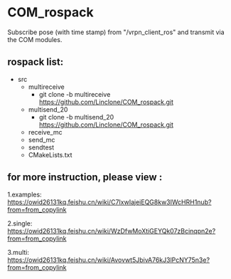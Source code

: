 # COM_rospack
Subscribe pose (with time stamp) from "/vrpn_client_ros" and transmit via the COM modules.
## rospack list:
- src
  - multireceive
    - git clone -b multireceive https://github.com/Linclone/COM_rospack.git
  - multisend_20
    - git clone -b multisend_20 https://github.com/Linclone/COM_rospack.git
  - receive_mc
  - send_mc
  - sendtest
  - CMakeLists.txt

  
## for more instruction, please view :
1.examples:    https://owid26131kq.feishu.cn/wiki/C7IxwIajeiEQG8kw3IWcHRH1nub?from=from_copylink

2.single:     https://owid26131kq.feishu.cn/wiki/WzDfwMoXtiGEYQk07zBcinqpn2e?from=from_copylink

3.multi:     https://owid26131kq.feishu.cn/wiki/Avovwt5JbivA76kJ3lPcNY75n3e?from=from_copylink
